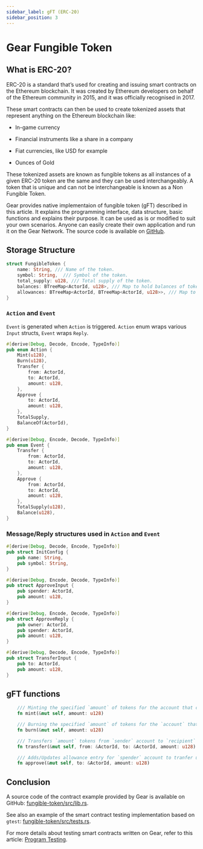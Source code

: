 ```yaml
---
sidebar_label: gFT (ERC-20)
sidebar_position: 3
---
```


# Gear Fungible Token

## What is ERC-20?

ERC-20 is a standard that’s used for creating and issuing smart contracts on the Ethereum blockchain. It was created by Ethereum developers on behalf of the Ethereum community in 2015, and it was officially recognised in 2017.

These smart contracts can then be used to create tokenized assets that represent anything on the Ethereum blockchain like:

- In-game currency

- Financial instruments like a share in a company

- Fiat currencies, like USD for example

- Ounces of Gold

These tokenized assets are known as fungible tokens as all instances of a given ERC-20 token are the same and they can be used interchangeably. A token that is unique and can not be interchangeable is known as a Non Fungible Token.

Gear provides native implementaion of fungible token (gFT) described in this article. It explains the programming interface, data structure, basic functions and explains their purpose. It can be used as is or modified to suit your own scenarios. Anyone can easily create their own application and run it on the Gear Network. The source code is available on [GitHub](https://github.com/gear-dapps/fungible-token). 

## Storage Structure

```rust
struct FungibleToken {
    name: String, /// Name of the token.
    symbol: String,  /// Symbol of the token.
    total_supply: u128, /// Total supply of the token.
    balances: BTreeMap<ActorId, u128>, /// Map to hold balances of token holders.
    allowances: BTreeMap<ActorId, BTreeMap<ActorId, u128>>, /// Map to hold allowance information of token holders.
}
```

### `Action` and `Event`

`Event` is generated when `Action` is triggered. `Action` enum wraps various `Input` structs, `Event` wraps `Reply`.

```rust
#[derive(Debug, Decode, Encode, TypeInfo)]
pub enum Action {
    Mint(u128),
    Burn(u128),
    Transfer {
        from: ActorId,
        to: ActorId,
        amount: u128,
    },
    Approve {
        to: ActorId,
        amount: u128,
    },
    TotalSupply,
    BalanceOf(ActorId),
}
```

```rust
#[derive(Debug, Encode, Decode, TypeInfo)]
pub enum Event {
    Transfer {
        from: ActorId,
        to: ActorId,
        amount: u128,
    },
    Approve {
        from: ActorId,
        to: ActorId,
        amount: u128,
    },
    TotalSupply(u128),
    Balance(u128),
}
```

### Message/Reply structures used in `Action` and `Event`

```rust
#[derive(Debug, Decode, Encode, TypeInfo)]
pub struct InitConfig {
    pub name: String,
    pub symbol: String,
}
```

```rust
#[derive(Debug, Encode, Decode, TypeInfo)]
pub struct ApproveInput {
    pub spender: ActorId,
    pub amount: u128,
}
```

```rust
#[derive(Debug, Encode, Decode, TypeInfo)]
pub struct ApproveReply {
    pub owner: ActorId,
    pub spender: ActorId,
    pub amount: u128,
}
```

```rust
#[derive(Debug, Decode, Encode, TypeInfo)]
pub struct TransferInput {
    pub to: ActorId,
    pub amount: u128,
}
```

## gFT functions

```rust
    /// Minting the specified `amount` of tokens for the account that called this function.
    fn mint(&mut self, amount: u128)

    /// Burning the specified `amount` of tokens for the `account` that called this function
    fn burn(&mut self, amount: u128)

    /// Transfers `amount` tokens from `sender` account to `recipient` account.
    fn transfer(&mut self, from: &ActorId, to: &ActorId, amount: u128)

    /// Adds/Updates allowance entry for `spender` account to tranfer upto `amount` from `owner` account.
    fn approve(&mut self, to: &ActorId, amount: u128)

```

## Conclusion

A source code of the contract example provided by Gear is available on GitHub: [fungible-token/src/lib.rs](https://github.com/gear-dapps/fungible-token/blob/master/src/lib.rs).

See also an example of the smart contract testing implementation based on `gtest`: [fungible-token/src/tests.rs](https://github.com/gear-dapps/fungible-token/blob/master/src/tests.rs).

For more details about testing smart contracts written on Gear, refer to this article: [Program Testing](/developing-contracts/testing).
